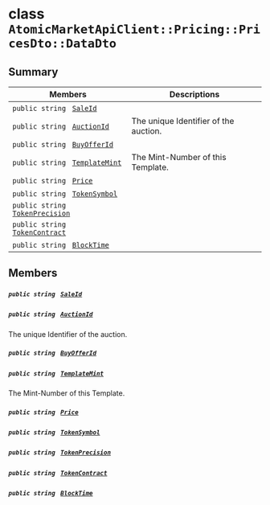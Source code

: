 # class `AtomicMarketApiClient::Pricing::PricesDto::DataDto` 

## Summary

 Members                                | Descriptions                                
----------------------------------------|---------------------------------------------
`public string ` [`SaleId`](#class_atomic_market_api_client_1_1_pricing_1_1_prices_dto_1_1_data_dto_1a239b73cb4b557129fb890e1e584808f0) | 
`public string ` [`AuctionId`](#class_atomic_market_api_client_1_1_pricing_1_1_prices_dto_1_1_data_dto_1ad7e7317f31fd0202dfdee9acc900ce45) | The unique Identifier of the auction.
`public string ` [`BuyOfferId`](#class_atomic_market_api_client_1_1_pricing_1_1_prices_dto_1_1_data_dto_1a1e4136e35a6aa9f7eec18d98c30ec334) | 
`public string ` [`TemplateMint`](#class_atomic_market_api_client_1_1_pricing_1_1_prices_dto_1_1_data_dto_1a82c766587c3554c5c8b1b16e2cf29799) | The Mint-Number of this Template.
`public string ` [`Price`](#class_atomic_market_api_client_1_1_pricing_1_1_prices_dto_1_1_data_dto_1a4c4d4e1d6bbf6f81269d85e2feedfd51) | 
`public string ` [`TokenSymbol`](#class_atomic_market_api_client_1_1_pricing_1_1_prices_dto_1_1_data_dto_1ac419f589d08baa34f7be58d065aa4a88) | 
`public string ` [`TokenPrecision`](#class_atomic_market_api_client_1_1_pricing_1_1_prices_dto_1_1_data_dto_1a491e9a6b984b4ee8a1891f61f094352c) | 
`public string ` [`TokenContract`](#class_atomic_market_api_client_1_1_pricing_1_1_prices_dto_1_1_data_dto_1a60296df624437b2197677dbab4480131) | 
`public string ` [`BlockTime`](#class_atomic_market_api_client_1_1_pricing_1_1_prices_dto_1_1_data_dto_1a497d059cf263e0779649fe353c759821) | 

## Members

##### `public string ` [`SaleId`](#class_atomic_market_api_client_1_1_pricing_1_1_prices_dto_1_1_data_dto_1a239b73cb4b557129fb890e1e584808f0) 

##### `public string ` [`AuctionId`](#class_atomic_market_api_client_1_1_pricing_1_1_prices_dto_1_1_data_dto_1ad7e7317f31fd0202dfdee9acc900ce45) 

The unique Identifier of the auction.

##### `public string ` [`BuyOfferId`](#class_atomic_market_api_client_1_1_pricing_1_1_prices_dto_1_1_data_dto_1a1e4136e35a6aa9f7eec18d98c30ec334) 

##### `public string ` [`TemplateMint`](#class_atomic_market_api_client_1_1_pricing_1_1_prices_dto_1_1_data_dto_1a82c766587c3554c5c8b1b16e2cf29799) 

The Mint-Number of this Template.

##### `public string ` [`Price`](#class_atomic_market_api_client_1_1_pricing_1_1_prices_dto_1_1_data_dto_1a4c4d4e1d6bbf6f81269d85e2feedfd51) 

##### `public string ` [`TokenSymbol`](#class_atomic_market_api_client_1_1_pricing_1_1_prices_dto_1_1_data_dto_1ac419f589d08baa34f7be58d065aa4a88) 

##### `public string ` [`TokenPrecision`](#class_atomic_market_api_client_1_1_pricing_1_1_prices_dto_1_1_data_dto_1a491e9a6b984b4ee8a1891f61f094352c) 

##### `public string ` [`TokenContract`](#class_atomic_market_api_client_1_1_pricing_1_1_prices_dto_1_1_data_dto_1a60296df624437b2197677dbab4480131) 

##### `public string ` [`BlockTime`](#class_atomic_market_api_client_1_1_pricing_1_1_prices_dto_1_1_data_dto_1a497d059cf263e0779649fe353c759821) 

